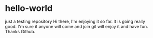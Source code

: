 # hello-world
just a testing repository
Hi there, I'm enjoying it so far. It is going really good. I'm sure if anyone will come and join git will enjoy it and have fun.
Thanks Github.
